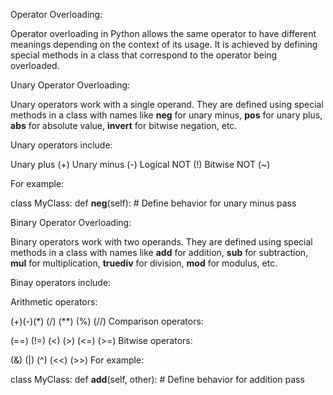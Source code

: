 Operator Overloading:

Operator overloading in Python allows the same operator to have different meanings depending on the context of its usage. It is achieved by defining special methods in a class that correspond to the operator being overloaded.

Unary Operator Overloading:

Unary operators work with a single operand.
They are defined using special methods in a class with names like __neg__ for unary minus, __pos__ for unary plus, __abs__ for absolute value, __invert__ for bitwise negation, etc.

Unary operators include:

Unary plus (+)
Unary minus (-)
Logical NOT (!)
Bitwise NOT (~)

For example:

class MyClass:
    def __neg__(self):
        # Define behavior for unary minus
        pass

Binary Operator Overloading:

Binary operators work with two operands.
They are defined using special methods in a class with names like __add__ for addition, __sub__ for subtraction, __mul__ for multiplication, __truediv__ for division, __mod__ for modulus, etc.

Binay operators include:

Arithmetic operators: 

 (+)(-)(*)
 (/)
 (**)
 (%)
 (//)
Comparison operators:

 (==)
 (!=)
 (<)
 (>)
 (<=)
 (>=)
Bitwise operators:

 (&)
 (|)
 (^)
 (<<)
 (>>)
For example:

class MyClass:
    def __add__(self, other):
        # Define behavior for addition
        pass


